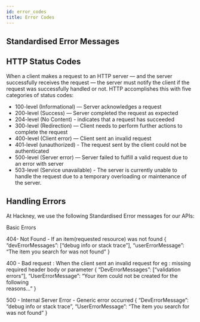 ```yaml
---
id: error_codes
title: Error Codes
---
```


##  Standardised Error Messages

##  HTTP Status Codes

When a client makes a request to an HTTP server — and the server successfully receives the request — the server must notify the client if the request was successfully handled or not. HTTP accomplishes this with five categories of status codes:
- 100-level (Informational) — Server acknowledges a request
- 200-level (Success) — Server completed the request as expected
- 204-level (No Content) - indicates that a request has succeeded
- 300-level (Redirection) — Client needs to perform further actions to complete the request
- 400-level (Client error) — Client sent an invalid request
- 401-level (unauthorized) - The request sent by the client could not be authenticated
- 500-level (Server error) — Server failed to fulfill a valid request due to an error with server
- 503-level (Service unavailable) - The server is currently unable to handle the request due to a temporary overloading or maintenance of the server.


##  Handling Errors

At Hackney, we use the following Standardised Error messages for our APIs:

Basic Errors
 
404- Not Found - If an item(requested resource) was not found
{
	“devErrorMessages”: [“debug info or stack trace”],
	“userErrorMessage”: “The item you search for was not found”
}
 
 
400 - Bad request : When the client sent an invalid request for eg : missing required header body or parameter
{
	“DevErrorMessages”: [“validation errors”],
	“UserErrorMessage”: “Your item could not be created for the following  
       reasons...”
}
 
500 - Internal Server Error - Generic error occurred
{
	“DevErrorMessage”: “debug info or stack trace”,
	“UserErrorMessage”: “The item you search for was not found”
}




